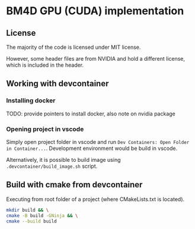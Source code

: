 # BM4D GPU (CUDA) implementation

## License

The majority of the code is licensed under MIT license. 

However, some header files are from NVIDIA and hold a different license, which is included in the header.


## Working with devcontainer

### Installing docker

TODO: provide pointers to install docker, also note on nvidia package

### Opening project in vscode

Simply open project folder in vscode and run `Dev Containers: Open Folder in Container...`.
Development environment would be build in vscode.

Alternatively, it is possible to build image using `.devcontainer/build_image.sh` script.

## Build with cmake from devcontainer

Executing from root folder of a project (where CMakeLists.txt is located).

```bash
mkdir build && \
cmake -B build -GNinja && \
cmake --build build
```